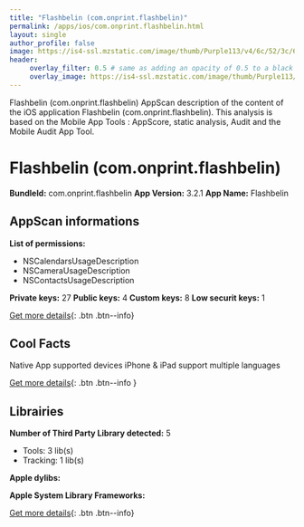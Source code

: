 ```yaml
---
title: "Flashbelin (com.onprint.flashbelin)"
permalink: /apps/ios/com.onprint.flashbelin.html
layout: single
author_profile: false
image: https://is4-ssl.mzstatic.com/image/thumb/Purple113/v4/6c/52/3c/6c523cd8-fd51-591e-3ab0-9b8bb753828b/AppIcon-0-0-1x_U007emarketing-0-0-0-7-0-0-85-220.jpeg/512x512bb.jpg
header: 
     overlay_filter: 0.5 # same as adding an opacity of 0.5 to a black background
     overlay_image: https://is4-ssl.mzstatic.com/image/thumb/Purple113/v4/6c/52/3c/6c523cd8-fd51-591e-3ab0-9b8bb753828b/AppIcon-0-0-1x_U007emarketing-0-0-0-7-0-0-85-220.jpeg/512x512bb.jpg
---
```

Flashbelin (com.onprint.flashbelin) AppScan description of the content of the iOS application Flashbelin (com.onprint.flashbelin). This analysis is based on the Mobile App Tools : AppScore, static analysis, Audit and the Mobile Audit App Tool.

# Flashbelin (com.onprint.flashbelin)

**BundleId:** com.onprint.flashbelin
**App Version:** 3.2.1
**App Name:** Flashbelin


## AppScan informations 

**List of permissions:** 
- NSCalendarsUsageDescription
- NSCameraUsageDescription
- NSContactsUsageDescription
  
  
**Private keys:** 27
**Public keys:** 4
**Custom keys:** 8
**Low securit keys:** 1
  
[Get more details](/pricing.html){: .btn .btn--info}

## Cool Facts

Native App
supported devices iPhone & iPad
support multiple languages
  
[Get more details](/pricing.html){: .btn .btn--info }

## Librairies 
**Number of Third Party Library detected:** 5
- Tools: 3 lib(s)
- Tracking: 1 lib(s)


**Apple dylibs:**


**Apple System Library Frameworks:**


  
[Get more details](/pricing.html){: .btn .btn--info}

